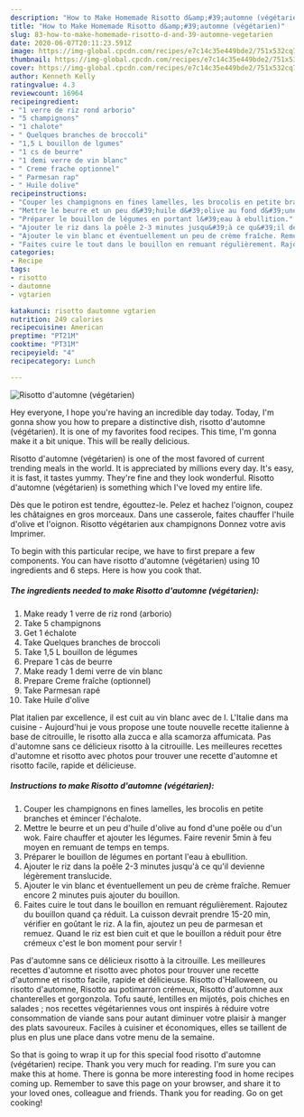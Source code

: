 ```yaml
---
description: "How to Make Homemade Risotto d&amp;#39;automne (végétarien)"
title: "How to Make Homemade Risotto d&amp;#39;automne (végétarien)"
slug: 83-how-to-make-homemade-risotto-d-and-39-automne-vegetarien
date: 2020-06-07T20:11:23.591Z
image: https://img-global.cpcdn.com/recipes/e7c14c35e449bde2/751x532cq70/risotto-dautomne-vegetarien-photo-principale-de-la-recette.jpg
thumbnail: https://img-global.cpcdn.com/recipes/e7c14c35e449bde2/751x532cq70/risotto-dautomne-vegetarien-photo-principale-de-la-recette.jpg
cover: https://img-global.cpcdn.com/recipes/e7c14c35e449bde2/751x532cq70/risotto-dautomne-vegetarien-photo-principale-de-la-recette.jpg
author: Kenneth Kelly
ratingvalue: 4.3
reviewcount: 16964
recipeingredient:
- "1 verre de riz rond arborio"
- "5 champignons"
- "1 chalote"
- " Quelques branches de broccoli"
- "1,5 L bouillon de lgumes"
- "1 cs de beurre"
- "1 demi verre de vin blanc"
- " Creme frache optionnel"
- " Parmesan rap"
- " Huile dolive"
recipeinstructions:
- "Couper les champignons en fines lamelles, les brocolis en petite branches et émincer l&#39;échalote."
- "Mettre le beurre et un peu d&#39;huile d&#39;olive au fond d&#39;une poêle ou d&#39;un wok. Faire chauffer et ajouter les légumes. Faire revenir 5min à feu moyen en remuant de temps en temps."
- "Préparer le bouillon de légumes en portant l&#39;eau à ebullition."
- "Ajouter le riz dans la poêle 2-3 minutes jusqu&#39;à ce qu&#39;il devienne légèrement translucide."
- "Ajouter le vin blanc et éventuellement un peu de crème fraîche. Remuer encore 2 minutes puis ajouter du bouillon."
- "Faites cuire le tout dans le bouillon en remuant régulièrement. Rajoutez du bouillon quand ça réduit. La cuisson devrait prendre 15-20 min, vérifier en goûtant le riz. A la fin, ajoutez un peu de parmesan et remuez. Quand le riz est bien cuit et que le bouillon a réduit pour être crémeux c&#39;est le bon moment pour servir !"
categories:
- Recipe
tags:
- risotto
- dautomne
- vgtarien

katakunci: risotto dautomne vgtarien 
nutrition: 249 calories
recipecuisine: American
preptime: "PT21M"
cooktime: "PT31M"
recipeyield: "4"
recipecategory: Lunch

---
```



![Risotto d&#39;automne (végétarien)](https://img-global.cpcdn.com/recipes/e7c14c35e449bde2/751x532cq70/risotto-dautomne-vegetarien-photo-principale-de-la-recette.jpg)

Hey everyone, I hope you're having an incredible day today. Today, I'm gonna show you how to prepare a distinctive dish, risotto d&#39;automne (végétarien). It is one of my favorites food recipes. This time, I'm gonna make it a bit unique. This will be really delicious.

Risotto d&#39;automne (végétarien) is one of the most favored of current trending meals in the world. It is appreciated by millions every day. It's easy, it is fast, it tastes yummy. They're fine and they look wonderful. Risotto d&#39;automne (végétarien) is something which I've loved my entire life.

Dès que le potiron est tendre, égouttez-le. Pelez et hachez l&#39;oignon, coupez les châtaignes en gros morceaux. Dans une casserole, faites chauffer l&#39;huile d&#39;olive et l&#39;oignon. Risotto végétarien aux champignons Donnez votre avis Imprimer.


To begin with this particular recipe, we have to first prepare a few components. You can have risotto d&#39;automne (végétarien) using 10 ingredients and 6 steps. Here is how you cook that.

<!--inarticleads1-->

##### The ingredients needed to make Risotto d&#39;automne (végétarien):

1. Make ready 1 verre de riz rond (arborio)
1. Take 5 champignons
1. Get 1 échalote
1. Take  Quelques branches de broccoli
1. Take 1,5 L bouillon de légumes
1. Prepare 1 càs de beurre
1. Make ready 1 demi verre de vin blanc
1. Prepare  Creme fraîche (optionnel)
1. Take  Parmesan rapé
1. Take  Huile d&#39;olive


Plat italien par excellence, il est cuit au vin blanc avec de l. L&#39;Italie dans ma cuisine - Aujourd&#39;hui je vous propose une toute nouvelle recette italienne à base de citrouille, le risotto alla zucca e alla scamorza affumicata. Pas d&#39;automne sans ce délicieux risotto à la citrouille. Les meilleures recettes d&#39;automne et risotto avec photos pour trouver une recette d&#39;automne et risotto facile, rapide et délicieuse. 

<!--inarticleads2-->

##### Instructions to make Risotto d&#39;automne (végétarien):

1. Couper les champignons en fines lamelles, les brocolis en petite branches et émincer l&#39;échalote.
1. Mettre le beurre et un peu d&#39;huile d&#39;olive au fond d&#39;une poêle ou d&#39;un wok. Faire chauffer et ajouter les légumes. Faire revenir 5min à feu moyen en remuant de temps en temps.
1. Préparer le bouillon de légumes en portant l&#39;eau à ebullition.
1. Ajouter le riz dans la poêle 2-3 minutes jusqu&#39;à ce qu&#39;il devienne légèrement translucide.
1. Ajouter le vin blanc et éventuellement un peu de crème fraîche. Remuer encore 2 minutes puis ajouter du bouillon.
1. Faites cuire le tout dans le bouillon en remuant régulièrement. Rajoutez du bouillon quand ça réduit. La cuisson devrait prendre 15-20 min, vérifier en goûtant le riz. A la fin, ajoutez un peu de parmesan et remuez. Quand le riz est bien cuit et que le bouillon a réduit pour être crémeux c&#39;est le bon moment pour servir !


Pas d&#39;automne sans ce délicieux risotto à la citrouille. Les meilleures recettes d&#39;automne et risotto avec photos pour trouver une recette d&#39;automne et risotto facile, rapide et délicieuse. Risotto d&#39;Halloween, ou risotto d&#39;automne, Risotto au potimarron crémeux, Risotto d&#39;automne aux chanterelles et gorgonzola. Tofu sauté, lentilles en mijotés, pois chiches en salades ; nos recettes végétariennes vous ont inspirés à réduire votre consommation de viande sans pour autant diminuer votre plaisir à manger des plats savoureux. Faciles à cuisiner et économiques, elles se taillent de plus en plus une place dans votre menu de la semaine. 

So that is going to wrap it up for this special food risotto d&#39;automne (végétarien) recipe. Thank you very much for reading. I'm sure you can make this at home. There is gonna be more interesting food in home recipes coming up. Remember to save this page on your browser, and share it to your loved ones, colleague and friends. Thank you for reading. Go on get cooking!
